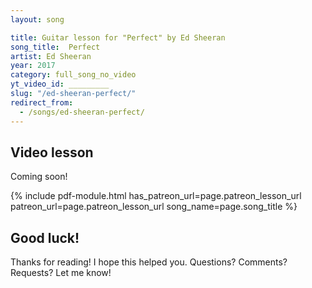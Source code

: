```yaml
---
layout: song

title: Guitar lesson for "Perfect" by Ed Sheeran
song_title:  Perfect
artist: Ed Sheeran
year: 2017
category: full_song_no_video
yt_video_id: _________
slug: "/ed-sheeran-perfect/"
redirect_from:
  - /songs/ed-sheeran-perfect/
---
```


## Video lesson

<!-- <iframe width="560" height="315" src="https://www.youtube.com/embed/qWA8I5OOFno?showinfo=0" frameborder="0" allowfullscreen></iframe> -->

Coming soon!



{% include pdf-module.html has_patreon_url=page.patreon_lesson_url patreon_url=page.patreon_lesson_url song_name=page.song_title %}


## Good luck!

Thanks for reading! I hope this helped you. Questions? Comments? Requests? Let me know!
